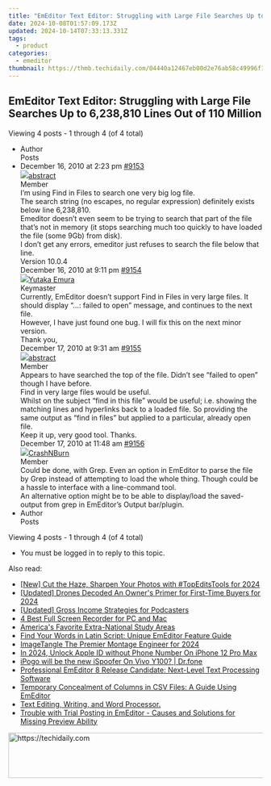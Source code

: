 ```yaml
---
title: "EmEditor Text Editor: Struggling with Large File Searches Up to 6,238,810 Lines Out of 110 Million"
date: 2024-10-08T01:57:09.173Z
updated: 2024-10-14T07:33:13.331Z
tags:
  - product
categories:
  - emeditor
thumbnail: https://thmb.techidaily.com/04440a12467eb00d2e76ab58c49996f10e544f909e1d6b3abfc42368ffd69851.jpg
---
```


## EmEditor Text Editor: Struggling with Large File Searches Up to 6,238,810 Lines Out of 110 Million

Viewing 4 posts - 1 through 4 (of 4 total)

* Author  
Posts
* December 16, 2010 at 2:23 pm [#9153](https://tools.techidaily.com/emeditor/products/)  
[![](https://secure.gravatar.com/avatar/43e49fc2994cfd5bd3b72c08536a3e3e?s=80&d=identicon&r=g)abstract](https://www.emeditor.com/forums/users/abstract/ "View abstract's profile")  
Member  
I’m using Find in Files to search one very big log file.  
 The search string (no escapes, no regular expression) definitely exists below line 6,238,810.  
 Emeditor doesn’t even seem to be trying to search that part of the file that’s not in memory (it stops searching much too quickly to have loaded the file (some 9Gb) from disk).  
 I don’t get any errors, emeditor just refuses to search the file below that line.  
 Version 10.0.4  
December 16, 2010 at 9:11 pm [#9154](https://tools.techidaily.com/emeditor/products/)  
[![](https://secure.gravatar.com/avatar/a0a6377144ed3636f985d87303f65ed2?s=80&d=identicon&r=g)Yutaka Emura](https://www.emeditor.com/forums/users/yemura/ "View Yutaka Emura's profile")  
Keymaster  
Currently, EmEditor doesn’t support Find in Files in very large files. It should display “…: failed to open” message, and continues to the next file.  
 However, I have just found one bug. I will fix this on the next minor version.  
 Thank you,  
December 17, 2010 at 9:31 am [#9155](https://tools.techidaily.com/emeditor/products/)  
[![](https://secure.gravatar.com/avatar/43e49fc2994cfd5bd3b72c08536a3e3e?s=80&d=identicon&r=g)abstract](https://www.emeditor.com/forums/users/abstract/ "View abstract's profile")  
Member  
Appears to have searched the top of the file. Didn’t see “failed to open” though I have before.  
 Find in very large files would be useful.  
 Whilst on the subject “find in this file” would be useful; i.e. showing the matching lines and hyperlinks back to a loaded file. So providing the same output as “find in files” but applied to a particular, already open file.  
 Keep it up, very good tool. Thanks.  
December 17, 2010 at 11:48 am [#9156](https://tools.techidaily.com/emeditor/products/)  
[![](https://secure.gravatar.com/avatar/c095e276d7d1f5ed27f91bf623e4e445?s=80&d=identicon&r=g)CrashNBurn](https://www.emeditor.com/forums/users/CrashNBurn/ "View CrashNBurn's profile")  
Member  
Could be done, with Grep. Even an option in EmEditor to parse the file by Grep instead of attempting to load the whole thing. Though could be a hassle to interface with a line-command tool.  
 An alternative option might be to be able to display/load the saved-output from grep in EmEditor’s Output bar/plugin.
* Author  
Posts

Viewing 4 posts - 1 through 4 (of 4 total)

* You must be logged in to reply to this topic.

<ins class="adsbygoogle"
     style="display:block"
     data-ad-format="autorelaxed"
     data-ad-client="ca-pub-7571918770474297"
     data-ad-slot="1223367746"></ins>

<ins class="adsbygoogle"
     style="display:block"
     data-ad-client="ca-pub-7571918770474297"
     data-ad-slot="8358498916"
     data-ad-format="auto"
     data-full-width-responsive="true"></ins>

<span class="atpl-alsoreadstyle">Also read:</span>
<div><ul>
<li><a href="https://fox-glue.techidaily.com/new-cut-the-haze-sharpen-your-photos-with-topeditstools-for-2024/"><u>[New] Cut the Haze, Sharpen Your Photos with #TopEditsTools for 2024</u></a></li>
<li><a href="https://article-tips.techidaily.com/updated-drones-decoded-an-owners-primer-for-first-time-buyers-for-2024/"><u>[Updated] Drones Decoded An Owner's Primer for First-Time Buyers for 2024</u></a></li>
<li><a href="https://fox-links.techidaily.com/updated-gross-income-strategies-for-podcasters/"><u>[Updated] Gross Income Strategies for Podcasters</u></a></li>
<li><a href="https://video-capture.techidaily.com/4-best-full-screen-recorder-for-pc-and-mac/"><u>4 Best Full Screen Recorder for PC and Mac</u></a></li>
<li><a href="https://mondly-stories.techidaily.com/americas-favorite-extra-national-study-areas/"><u>America's Favorite Extra-National Study Areas</u></a></li>
<li><a href="https://win-docs.techidaily.com/find-your-words-in-latin-script-unique-emeditor-feature-guide/"><u>Find Your Words in Latin Script: Unique EmEditor Feature Guide</u></a></li>
<li><a href="https://fox-blue.techidaily.com/imagetangle-the-premier-montage-engineer-for-2024/"><u>ImageTangle The Premier Montage Engineer for 2024</u></a></li>
<li><a href="https://apple-account.techidaily.com/in-2024-unlock-apple-id-without-phone-number-on-iphone-12-pro-max-by-drfone-ios/"><u>In 2024, Unlock Apple ID without Phone Number On iPhone 12 Pro Max</u></a></li>
<li><a href="https://change-location.techidaily.com/ipogo-will-be-the-new-ispoofer-on-vivo-y100-drfone-by-drfone-virtual-android/"><u>iPogo will be the new iSpoofer On Vivo Y100? | Dr.fone</u></a></li>
<li><a href="https://win-docs.techidaily.com/professional-emeditor-8-release-candidate-next-level-text-processing-software/"><u>Professional EmEditor 8 Release Candidate: Next-Level Text Processing Software</u></a></li>
<li><a href="https://win-docs.techidaily.com/temporary-concealment-of-columns-in-csv-files-a-guide-using-emeditor/"><u>Temporary Concealment of Columns in CSV Files: A Guide Using EmEditor</u></a></li>
<li><a href="https://win-docs.techidaily.com/text-editing-writing-and-word-processor/"><u>Text Editing, Writing, and Word Processor.</u></a></li>
<li><a href="https://win-docs.techidaily.com/trouble-with-trial-posting-in-emeditor-causes-and-solutions-for-missing-preview-ability/"><u>Trouble with Trial Posting in EmEditor - Causes and Solutions for Missing Preview Ability</u></a></li>
</ul></div>

<!-- affiliate ads begin -->
<a href="https://ephamedtechinc.pxf.io/c/5597632/2136618/26400" target="_top" id="2136618">
  <img src="//a.impactradius-go.com/display-ad/26400-2136618" border="0" alt="https://techidaily.com" width="728" height="90"/>
</a>
<img height="0" width="0" src="https://ephamedtechinc.pxf.io/i/5597632/2136618/26400" style="position:absolute;visibility:hidden;" border="0" />
<!-- affiliate ads end -->

